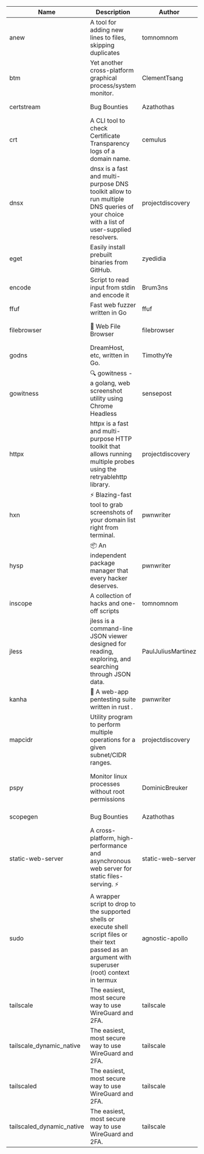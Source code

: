 | Name | Description | Author | Repository | Stars | Version | Updated | Size | SHA256SUM | B3SUM | Source | Language | License |
| ---- | ----------- | ------ | ---------- | ----- | ------- | ------- | ---- | --- | ------ | --------|-------- | ------- |
| anew | A tool for adding new lines to files, skipping duplicates | tomnomnom | [https://github.com/tomnomnom/anew](https://github.com/tomnomnom/anew) | 1103 | v0.1.1 | 2022-03-15T22:35:31Z | 1.41 MB | a831c0bff48bbb425f9bdfc00dbaf9b5fb37ae472ac19d565010975a8ab40153 | 0dc8d0195ae70fe2e9dace05dea35028e206afb742e03b142bfc08ffca909f85 | https://raw.githubusercontent.com/Azathothas/Toolpacks/main/aarch64_arm64_v8a_Android/anew | Go | MIT License |
| btm | Yet another cross-platform graphical process/system monitor. | ClementTsang | [https://github.com/ClementTsang/bottom](https://github.com/ClementTsang/bottom) | 8102 | 0.9.6 | 2023-08-27T01:43:44Z | 3.08 MB | ef029d8b9daed6ea6f295ebb6fddc17db12342ac24fc9423943429406251980a | 39809a85c9bcddb1f42a32ac2aa5ad278ae5cd497303c525d069476d56ba24a1 | https://raw.githubusercontent.com/Azathothas/Toolpacks/main/aarch64_arm64_v8a_Android/btm | Rust | MIT License |
| certstream |  Bug Bounties | Azathothas | [https://github.com/Azathothas/Arsenal](https://github.com/Azathothas/Arsenal) | 9 | null |  | 4.54 MB | e152307b1ae9ddd0609946cd85e6bc33f924f6e40aa64bd9d04b6673f27cbb2d | d3f0904147def6952c90b9f2679e915d3e748e941fc36997eed0ffabb566a1c9 | https://raw.githubusercontent.com/Azathothas/Toolpacks/main/aarch64_arm64_v8a_Android/certstream | Shell | null |
| crt | A CLI tool to check Certificate Transparency logs of a domain name. | cemulus | [https://github.com/cemulus/crt](https://github.com/cemulus/crt) | 64 | v0.1.0 | 2022-03-08T21:41:54Z | 4.63 MB | 8d3ac1fc45b3b19d807325306f18430d66b4f67137a3e75eabb0f1a58e122834 | b5f697744e4f2a62c3c650420cf84430243e74bde474fa855aa812871a8a9ff4 | https://raw.githubusercontent.com/Azathothas/Toolpacks/main/aarch64_arm64_v8a_Android/crt | Go | Apache License 2.0 |
| dnsx | dnsx is a fast and multi-purpose DNS toolkit allow to run multiple DNS queries of your choice with a list of user-supplied resolvers. | projectdiscovery | [https://github.com/projectdiscovery/dnsx](https://github.com/projectdiscovery/dnsx) | 1808 | v1.1.6 | 2023-11-11T19:20:44Z | 25.01 MB | b75997956f21518c8b0d73b7e0477ce4dc9443cba18d3efbd9f4b2502b6d259e | 81b25091093e0d2170cb1f56de9d08dc3c22fcc44118ef275f9facfbbb71c33b | https://raw.githubusercontent.com/Azathothas/Toolpacks/main/aarch64_arm64_v8a_Android/dnsx | Go | MIT License |
| eget | Easily install prebuilt binaries from GitHub. | zyedidia | [https://github.com/zyedidia/eget](https://github.com/zyedidia/eget) | 646 | v1.3.3 | 2023-02-22T05:15:46Z | 6.49 MB | 7a20ff3cf508c596a0ad24e44059811c20d1e19788e3226a70fe56a828ce40c8 | 1ed80a0605cc0d4759f351dd9cef68d10101ea312a02f6507942c849c9408eff | https://raw.githubusercontent.com/Azathothas/Toolpacks/main/aarch64_arm64_v8a_Android/eget | Go | MIT License |
| encode | Script to read input from stdin and encode it | Brum3ns | [https://github.com/Brum3ns/encode](https://github.com/Brum3ns/encode) | 18 | null |  | 2.49 MB | 6935e420c9c3702991d326266047df47ac7d8e11118b92ff6afee0906b7061e1 | e96242f247e0ba63d96b4ce59783f32bee9ccced58507699fcf918e6dbe87ed8 | https://raw.githubusercontent.com/Azathothas/Toolpacks/main/aarch64_arm64_v8a_Android/encode | Go | MIT License |
| ffuf | Fast web fuzzer written in Go | ffuf | [https://github.com/ffuf/ffuf](https://github.com/ffuf/ffuf) | 10657 | v2.1.0 | 2023-09-16T12:23:19Z | 8.18 MB | ee8ca5d79a6500934ed8d79d9169206360115827b29ed502777d7dde61a034a8 | db78b6673596c9873d455cbf0204650afe707cede6906a371fadff9620051e1f | https://raw.githubusercontent.com/Azathothas/Toolpacks/main/aarch64_arm64_v8a_Android/ffuf | Go | MIT License |
| filebrowser | 📂 Web File Browser | filebrowser | [https://github.com/filebrowser/filebrowser](https://github.com/filebrowser/filebrowser) | 21821 | v2.26.0 | 2023-11-02T21:58:20Z | 13.29 MB | 59de6779eeb07a04eabe2925c6f15f310fb04112ef6c530dfc5c1cca4d0ae9dc | d83b4ab8915f851ee801c269254f6af96cff1fb88db26c6b4ff67e53df3e0bb5 | https://raw.githubusercontent.com/Azathothas/Toolpacks/main/aarch64_arm64_v8a_Android/filebrowser | Go | Apache License 2.0 |
| godns |  DreamHost, etc, written in Go. | TimothyYe | [https://github.com/TimothyYe/godns](https://github.com/TimothyYe/godns) | 1382 | v3.0.4 | 2023-10-22T12:12:07Z | 11.80 MB | 38d168c46652994332e3c678b3691ae8d2427bb586867217857169e6983868b8 | 8d363bc26fcdbcdf681389b23ab3740bf25ff7489ee040db5436621d5a92bbee | https://raw.githubusercontent.com/Azathothas/Toolpacks/main/aarch64_arm64_v8a_Android/godns | Go | Apache License 2.0 |
| gowitness | 🔍 gowitness - a golang, web screenshot utility using Chrome Headless | sensepost | [https://github.com/sensepost/gowitness](https://github.com/sensepost/gowitness) | 2471 | 2.5.1 | 2023-10-29T11:11:30Z | 25.96 MB | 3d52813401e16c2b71bf5c76ce8043ad439b9fc663ac3f8b423764883f9e71d1 | 6ee0c5fcd371b090096df8bb0d393de2fe3aaf558db0aa74a768cc589a30c29d | https://raw.githubusercontent.com/Azathothas/Toolpacks/main/aarch64_arm64_v8a_Android/gowitness | Go | GNU General Public License v3.0 |
| httpx | httpx is a fast and multi-purpose HTTP toolkit that allows running multiple probes using the retryablehttp library. | projectdiscovery | [https://github.com/projectdiscovery/httpx](https://github.com/projectdiscovery/httpx) | 6226 | v1.3.7 | 2023-11-13T07:26:10Z | 39.73 MB | ff05f81901f0a1b5ffbc7e035279b3890bfbeab0543e8f81dd4fbcc6614474fb | bd6c0bb6f258251ddf5ffa9976ddf1292ba14b22d08fa010d18bb7e2ec367f25 | https://raw.githubusercontent.com/Azathothas/Toolpacks/main/aarch64_arm64_v8a_Android/httpx | Go | MIT License |
| hxn | ⚡ Blazing-fast tool to grab screenshots of your domain list right from terminal. | pwnwriter | [https://github.com/pwnwriter/haylxon](https://github.com/pwnwriter/haylxon) | 350 | v0.1.9 | 2023-11-03T07:24:19Z | 6.01 MB | 7d1d58a0e30a29233d63bd02169199cfd6a98267d9a207b94426b6f1806af635 | 69119ff173fbbda319f65b1338312cbde661c4351b27393ea4adc85bd96c7d0e | https://raw.githubusercontent.com/Azathothas/Toolpacks/main/aarch64_arm64_v8a_Android/hxn | Rust | MIT License |
| hysp | 📦 An independent package manager that every hacker deserves. | pwnwriter | [https://github.com/pwnwriter/hysp](https://github.com/pwnwriter/hysp) | 378 | v0.1.2 | 2023-12-13T15:03:18Z | 3.26 MB | dc1023d8acafd4bcb68d30fae08043cd2e3b0f8f3602d45ec482d6c8cfac0f93 | f0eff90161dced76596b41e02613df66526d2943f58d1b36a993d4ab4d794b4f | https://raw.githubusercontent.com/Azathothas/Toolpacks/main/aarch64_arm64_v8a_Android/hysp | Rust | MIT License |
| inscope | A collection of hacks and one-off scripts | tomnomnom | [https://github.com/tomnomnom/hacks](https://github.com/tomnomnom/hacks) | 1951 | null |  | 1.79 MB | 41f474b2512dbb64f23eef78b9ede574390b4892f2701553dee7378ee1281307 | e21f99b9bc03139226a6e64b66aa3b3a42780607ae8c7569a5f23ba7cb58e16f | https://raw.githubusercontent.com/Azathothas/Toolpacks/main/aarch64_arm64_v8a_Android/inscope | Go | null |
| jless | jless is a command-line JSON viewer designed for reading, exploring, and searching through JSON data. | PaulJuliusMartinez | [https://github.com/PaulJuliusMartinez/jless](https://github.com/PaulJuliusMartinez/jless) | 4284 | v0.9.0 | 2023-07-17T02:51:34Z | 1.74 MB | 7833474dcc6a493542580897949bb4b842e0f9e2e71834ee6072c469573120f5 | 56e6f82dd4b81ec33cf1d76090f6522514c0f96bb2843c12688e1979015ee859 | https://raw.githubusercontent.com/Azathothas/Toolpacks/main/aarch64_arm64_v8a_Android/jless | Rust | MIT License |
| kanha | 🦚 A web-app pentesting suite written in rust . | pwnwriter | [https://github.com/pwnwriter/kanha](https://github.com/pwnwriter/kanha) | 218 | v-v0.1.2 | 2023-10-17T16:42:52Z | 2.79 MB | 5aac77175259d93662c4bb5b12d79dc07d9f9116ba4ac0cfcb8bf353637376a3 | 6bb6d1ec95da832562b57489cf5d00b517522928a00ba777b8e37bd8eabcd690 | https://raw.githubusercontent.com/Azathothas/Toolpacks/main/aarch64_arm64_v8a_Android/kanha | Rust | MIT License |
| mapcidr | Utility program to perform multiple operations for a given subnet/CIDR ranges. | projectdiscovery | [https://github.com/projectdiscovery/mapcidr](https://github.com/projectdiscovery/mapcidr) | 866 | v1.1.16 | 2023-11-23T07:59:56Z | 22.31 MB | 1bc167fe7a8175a70209da7b9bcd9c451be359475fb07b120953601f929a12ac | a91bc08a1e2af4dffd10639298715d64a728e1243dcf51729c6952f8a3fec052 | https://raw.githubusercontent.com/Azathothas/Toolpacks/main/aarch64_arm64_v8a_Android/mapcidr | Go | MIT License |
| pspy | Monitor linux processes without root permissions | DominicBreuker | [https://github.com/DominicBreuker/pspy](https://github.com/DominicBreuker/pspy) | 4275 | v1.2.1 | 2023-01-17T21:10:08Z | 3.48 MB | 1e68fc58d61311afeb3a2f1f6dad24c4ea36aaf33a6f8de14dd638b7a20fb99a | ac9d96abc7fbbfefffe223e175ab00da17d2f2fa7fa677710642aa67b36629e9 | https://raw.githubusercontent.com/Azathothas/Toolpacks/main/aarch64_arm64_v8a_Android/pspy | Go | GNU General Public License v3.0 |
| scopegen |  Bug Bounties | Azathothas | [https://github.com/Azathothas/Arsenal](https://github.com/Azathothas/Arsenal) | 9 | null |  | 1.54 MB | 1637d39f80c90b40b3053a34f0459b2e22ee06bc1ae93056183ed6eb6acc4617 | 206e718f344e5be9bd6a554846eae0f0274525edc371897cd16f7d2a3a2e5af0 | https://raw.githubusercontent.com/Azathothas/Toolpacks/main/aarch64_arm64_v8a_Android/scopegen | Shell | null |
| static-web-server | A cross-platform, high-performance and asynchronous web server for static files-serving. ⚡ | static-web-server | [https://github.com/static-web-server/static-web-server](https://github.com/static-web-server/static-web-server) | 937 | v2.24.1 | 2023-11-14T23:15:43Z | 6.40 MB | 0d8df2b3e8795bc8625cfd7ac342043a2898788b092029d1b7968dd4c09b9f91 | 8c0071186430e9c7c829f6311e906ed50ac9e902b605f3d8b9177cde8f646043 | https://raw.githubusercontent.com/Azathothas/Toolpacks/main/aarch64_arm64_v8a_Android/static-web-server | Rust | Apache License 2.0 |
| sudo | A wrapper script to drop to the supported shells or execute shell script files or their text passed as an argument with superuser (root) context in termux | agnostic-apollo | [https://github.com/agnostic-apollo/sudo](https://github.com/agnostic-apollo/sudo) | 61 | v0.2.0 | 2021-04-10T21:03:11Z | 0.24 MB | 9e56787b3ca489a9eb9e3a64f54944aa92c728d18576972ef7ef6bb10ca6462c | 261a7ec6cf5ed2fbc82f8128f2583eda7faeb8939b9e08143046f0b046e504ae | https://raw.githubusercontent.com/Azathothas/Toolpacks/main/aarch64_arm64_v8a_Android/sudo | Shell | MIT License |
| tailscale | The easiest, most secure way to use WireGuard and 2FA. | tailscale | [https://github.com/tailscale/tailscale](https://github.com/tailscale/tailscale) | 14634 | v1.56.1 | 2023-12-15T19:44:23Z | 10.42 MB | a114fc9064192e1eddbf0cec8ca95ff342df0b2ae717a6f9c628387ed6451c98 | 0887795552cff90cfd0844694b6c3a87024d97fae58c9a5ce8f7d806eaf923ce | https://raw.githubusercontent.com/Azathothas/Toolpacks/main/aarch64_arm64_v8a_Android/tailscale | Go | BSD 3-Clause New or Revised License |
| tailscale_dynamic_native | The easiest, most secure way to use WireGuard and 2FA. | tailscale | [https://github.com/tailscale/tailscale](https://github.com/tailscale/tailscale) | 14634 | v1.56.1 | 2023-12-15T19:44:23Z | 10.69 MB | f634ddf4aefa75c51797704c5d5cabedc50aff5bc539a8e83b1d178c329d5b19 | b2b86f9a2f85f73b6a7b273ee80bee90509a0da383916060ce07c5d3a6429f3a | https://raw.githubusercontent.com/Azathothas/Toolpacks/main/aarch64_arm64_v8a_Android/tailscale_dynamic_native | Go | BSD 3-Clause New or Revised License |
| tailscaled | The easiest, most secure way to use WireGuard and 2FA. | tailscale | [https://github.com/tailscale/tailscale](https://github.com/tailscale/tailscale) | 14634 | v1.56.1 | 2023-12-15T19:44:23Z | 28.10 MB | 0340d673d4d2dcb8101c0bbfae2b4e3077626b9c48d4b930a2703a7b94029e77 | 8b556ab47194a3898393c5032987574b325777ecc36faf4dc4fdb34a52b98e2e | https://raw.githubusercontent.com/Azathothas/Toolpacks/main/aarch64_arm64_v8a_Android/tailscaled | Go | BSD 3-Clause New or Revised License |
| tailscaled_dynamic_native | The easiest, most secure way to use WireGuard and 2FA. | tailscale | [https://github.com/tailscale/tailscale](https://github.com/tailscale/tailscale) | 14634 | v1.56.1 | 2023-12-15T19:44:23Z | 29.86 MB | c56847e937198b40dbe5c45993373d3d83ce626d4155903702f0cd48bd54adce | 20ca64efa195aee68403e44343dacfc9f502726fff03b9729b5d65049e6d3ee7 | https://raw.githubusercontent.com/Azathothas/Toolpacks/main/aarch64_arm64_v8a_Android/tailscaled_dynamic_native | Go | BSD 3-Clause New or Revised License |
